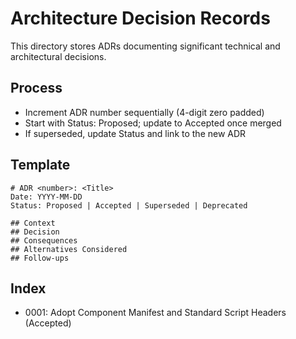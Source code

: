 # Architecture Decision Records

This directory stores ADRs documenting significant technical and architectural decisions.

## Process
- Increment ADR number sequentially (4-digit zero padded)
- Start with Status: Proposed; update to Accepted once merged
- If superseded, update Status and link to the new ADR

## Template
```
# ADR <number>: <Title>
Date: YYYY-MM-DD
Status: Proposed | Accepted | Superseded | Deprecated

## Context
## Decision
## Consequences
## Alternatives Considered
## Follow-ups
```

## Index
- 0001: Adopt Component Manifest and Standard Script Headers (Accepted)

